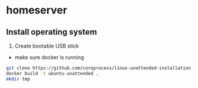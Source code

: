# homeserver

## Install operating system

1. Create bootable USB stick

- make sure docker is running

```sh
git clone https://github.com/coreprocess/linux-unattended-installation.git
docker build -t ubuntu-unattended .
mkdir tmp

```
